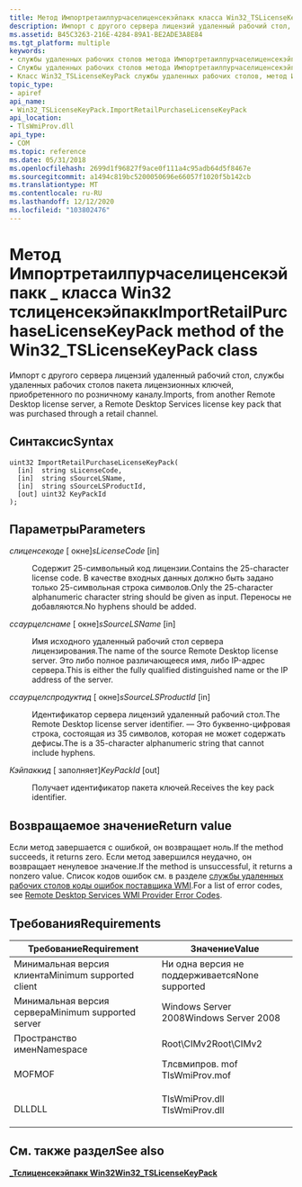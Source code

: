 ```yaml
---
title: Метод Импортретаилпурчаселиценсекэйпакк класса Win32_TSLicenseKeyPack
description: Импорт с другого сервера лицензий удаленный рабочий стол, службы удаленных рабочих столов пакета лицензионных ключей, приобретенного по розничному каналу.
ms.assetid: B45C3263-216E-4284-89A1-BE2ADE3A8E84
ms.tgt_platform: multiple
keywords:
- службы удаленных рабочих столов метода Импортретаилпурчаселиценсекэйпакк
- Службы удаленных рабочих столов метода Импортретаилпурчаселиценсекэйпакк, класс Win32_TSLicenseKeyPack
- Класс Win32_TSLicenseKeyPack службы удаленных рабочих столов, метод Импортретаилпурчаселиценсекэйпакк
topic_type:
- apiref
api_name:
- Win32_TSLicenseKeyPack.ImportRetailPurchaseLicenseKeyPack
api_location:
- TlsWmiProv.dll
api_type:
- COM
ms.topic: reference
ms.date: 05/31/2018
ms.openlocfilehash: 2699d1f96827f9ace0f111a4c95adb64d5f8467e
ms.sourcegitcommit: a1494c819bc5200050696e66057f1020f5b142cb
ms.translationtype: MT
ms.contentlocale: ru-RU
ms.lasthandoff: 12/12/2020
ms.locfileid: "103802476"
---
```

# <a name="importretailpurchaselicensekeypack-method-of-the-win32_tslicensekeypack-class"></a><span data-ttu-id="f6bbb-106">Метод Импортретаилпурчаселиценсекэйпакк \_ класса Win32 тслиценсекэйпакк</span><span class="sxs-lookup"><span data-stu-id="f6bbb-106">ImportRetailPurchaseLicenseKeyPack method of the Win32\_TSLicenseKeyPack class</span></span>

<span data-ttu-id="f6bbb-107">Импорт с другого сервера лицензий удаленный рабочий стол, службы удаленных рабочих столов пакета лицензионных ключей, приобретенного по розничному каналу.</span><span class="sxs-lookup"><span data-stu-id="f6bbb-107">Imports, from another Remote Desktop license server, a Remote Desktop Services license key pack that was purchased through a retail channel.</span></span>

## <a name="syntax"></a><span data-ttu-id="f6bbb-108">Синтаксис</span><span class="sxs-lookup"><span data-stu-id="f6bbb-108">Syntax</span></span>


```mof
uint32 ImportRetailPurchaseLicenseKeyPack(
  [in]  string sLicenseCode,
  [in]  string sSourceLSName,
  [in]  string sSourceLSProductId,
  [out] uint32 KeyPackId
);
```



## <a name="parameters"></a><span data-ttu-id="f6bbb-109">Параметры</span><span class="sxs-lookup"><span data-stu-id="f6bbb-109">Parameters</span></span>

<dl> <dt>

<span data-ttu-id="f6bbb-110">*слиценсекоде* \[ окне\]</span><span class="sxs-lookup"><span data-stu-id="f6bbb-110">*sLicenseCode* \[in\]</span></span>
</dt> <dd>

<span data-ttu-id="f6bbb-111">Содержит 25-символьный код лицензии.</span><span class="sxs-lookup"><span data-stu-id="f6bbb-111">Contains the 25-character license code.</span></span> <span data-ttu-id="f6bbb-112">В качестве входных данных должно быть задано только 25-символьная строка символов.</span><span class="sxs-lookup"><span data-stu-id="f6bbb-112">Only the 25-character alphanumeric character string should be given as input.</span></span> <span data-ttu-id="f6bbb-113">Переносы не добавляются.</span><span class="sxs-lookup"><span data-stu-id="f6bbb-113">No hyphens should be added.</span></span>

</dd> <dt>

<span data-ttu-id="f6bbb-114">*ссаурцелснаме* \[ окне\]</span><span class="sxs-lookup"><span data-stu-id="f6bbb-114">*sSourceLSName* \[in\]</span></span>
</dt> <dd>

<span data-ttu-id="f6bbb-115">Имя исходного удаленный рабочий стол сервера лицензирования.</span><span class="sxs-lookup"><span data-stu-id="f6bbb-115">The name of the source Remote Desktop license server.</span></span> <span data-ttu-id="f6bbb-116">Это либо полное различающееся имя, либо IP-адрес сервера.</span><span class="sxs-lookup"><span data-stu-id="f6bbb-116">This is either the fully qualified distinguished name or the IP address of the server.</span></span>

</dd> <dt>

<span data-ttu-id="f6bbb-117">*ссаурцелспродуктид* \[ окне\]</span><span class="sxs-lookup"><span data-stu-id="f6bbb-117">*sSourceLSProductId* \[in\]</span></span>
</dt> <dd>

<span data-ttu-id="f6bbb-118">Идентификатор сервера лицензий удаленный рабочий стол.</span><span class="sxs-lookup"><span data-stu-id="f6bbb-118">The Remote Desktop license server identifier.</span></span> <span data-ttu-id="f6bbb-119">— Это буквенно-цифровая строка, состоящая из 35 символов, которая не может содержать дефисы.</span><span class="sxs-lookup"><span data-stu-id="f6bbb-119">The is a 35-character alphanumeric string that cannot include hyphens.</span></span>

</dd> <dt>

<span data-ttu-id="f6bbb-120">*Кэйпаккид* \[ заполняет\]</span><span class="sxs-lookup"><span data-stu-id="f6bbb-120">*KeyPackId* \[out\]</span></span>
</dt> <dd>

<span data-ttu-id="f6bbb-121">Получает идентификатор пакета ключей.</span><span class="sxs-lookup"><span data-stu-id="f6bbb-121">Receives the key pack identifier.</span></span>

</dd> </dl>

## <a name="return-value"></a><span data-ttu-id="f6bbb-122">Возвращаемое значение</span><span class="sxs-lookup"><span data-stu-id="f6bbb-122">Return value</span></span>

<span data-ttu-id="f6bbb-123">Если метод завершается с ошибкой, он возвращает ноль.</span><span class="sxs-lookup"><span data-stu-id="f6bbb-123">If the method succeeds, it returns zero.</span></span> <span data-ttu-id="f6bbb-124">Если метод завершился неудачно, он возвращает ненулевое значение.</span><span class="sxs-lookup"><span data-stu-id="f6bbb-124">If the method is unsuccessful, it returns a nonzero value.</span></span> <span data-ttu-id="f6bbb-125">Список кодов ошибок см. в разделе [службы удаленных рабочих столов коды ошибок поставщика WMI](terminal-services-wmi-provider-error-codes.md).</span><span class="sxs-lookup"><span data-stu-id="f6bbb-125">For a list of error codes, see [Remote Desktop Services WMI Provider Error Codes](terminal-services-wmi-provider-error-codes.md).</span></span>

## <a name="requirements"></a><span data-ttu-id="f6bbb-126">Требования</span><span class="sxs-lookup"><span data-stu-id="f6bbb-126">Requirements</span></span>



| <span data-ttu-id="f6bbb-127">Требование</span><span class="sxs-lookup"><span data-stu-id="f6bbb-127">Requirement</span></span> | <span data-ttu-id="f6bbb-128">Значение</span><span class="sxs-lookup"><span data-stu-id="f6bbb-128">Value</span></span> |
|-------------------------------------|-------------------------------------------------------------------------------------------|
| <span data-ttu-id="f6bbb-129">Минимальная версия клиента</span><span class="sxs-lookup"><span data-stu-id="f6bbb-129">Minimum supported client</span></span><br/> | <span data-ttu-id="f6bbb-130">Ни одна версия не поддерживается</span><span class="sxs-lookup"><span data-stu-id="f6bbb-130">None supported</span></span><br/>                                                                 |
| <span data-ttu-id="f6bbb-131">Минимальная версия сервера</span><span class="sxs-lookup"><span data-stu-id="f6bbb-131">Minimum supported server</span></span><br/> | <span data-ttu-id="f6bbb-132">Windows Server 2008</span><span class="sxs-lookup"><span data-stu-id="f6bbb-132">Windows Server 2008</span></span><br/>                                                            |
| <span data-ttu-id="f6bbb-133">Пространство имен</span><span class="sxs-lookup"><span data-stu-id="f6bbb-133">Namespace</span></span><br/>                | <span data-ttu-id="f6bbb-134">Root\\CIMv2</span><span class="sxs-lookup"><span data-stu-id="f6bbb-134">Root\\CIMv2</span></span><br/>                                                                    |
| <span data-ttu-id="f6bbb-135">MOF</span><span class="sxs-lookup"><span data-stu-id="f6bbb-135">MOF</span></span><br/>                      | <dl> <span data-ttu-id="f6bbb-136"><dt>Тлсвмипров. mof</dt></span><span class="sxs-lookup"><span data-stu-id="f6bbb-136"><dt>TlsWmiProv.mof</dt></span></span> </dl> |
| <span data-ttu-id="f6bbb-137">DLL</span><span class="sxs-lookup"><span data-stu-id="f6bbb-137">DLL</span></span><br/>                      | <dl> <span data-ttu-id="f6bbb-138"><dt>TlsWmiProv.dll</dt></span><span class="sxs-lookup"><span data-stu-id="f6bbb-138"><dt>TlsWmiProv.dll</dt></span></span> </dl> |



## <a name="see-also"></a><span data-ttu-id="f6bbb-139">См. также раздел</span><span class="sxs-lookup"><span data-stu-id="f6bbb-139">See also</span></span>

<dl> <dt>

[<span data-ttu-id="f6bbb-140">**\_Тслиценсекэйпакк Win32**</span><span class="sxs-lookup"><span data-stu-id="f6bbb-140">**Win32\_TSLicenseKeyPack**</span></span>](win32-tslicensekeypack.md)
</dt> </dl>

 

 





